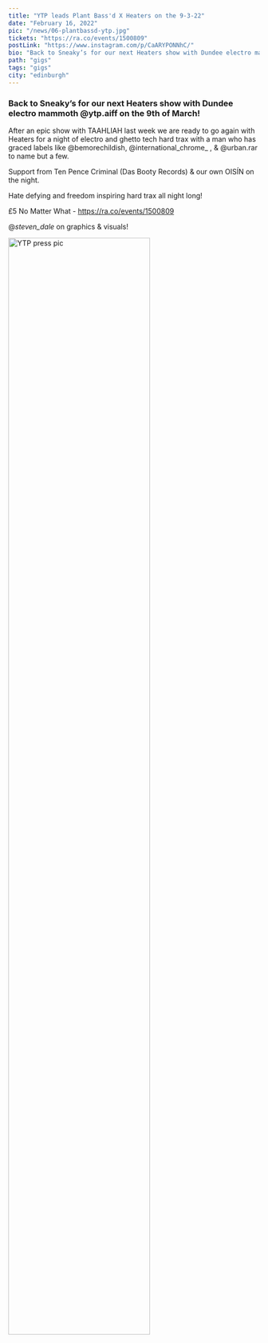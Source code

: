 ```yaml
---
title: "YTP leads Plant Bass'd X Heaters on the 9-3-22"
date: "February 16, 2022"
pic: "/news/06-plantbassd-ytp.jpg"
tickets: "https://ra.co/events/1500809"
postLink: "https://www.instagram.com/p/CaARYPONNhC/"
bio: "Back to Sneaky’s for our next Heaters show with Dundee electro mammoth @ytp.aiff on the 9th of March!..."
path: "gigs"
tags: "gigs"
city: "edinburgh"
---
```


### Back to Sneaky’s for our next Heaters show with Dundee electro mammoth @ytp.aiff on the 9th of March!

After an epic show with TAAHLIAH last week we are ready to go again with Heaters for a night of electro and ghetto tech hard trax with a man who has graced labels like @bemorechildish, @international_chrome\_ , & @urban.rar to name but a few.

Support from Ten Pence Criminal (Das Booty Records) & our own OISÍN on the night.

Hate defying and freedom inspiring hard trax all night long!

£5 No Matter What - https://ra.co/events/1500809

@_steven_dale_ on graphics & visuals!

<img src="/news/06-ytp.jpg" alt="YTP press pic" width="75%" />

